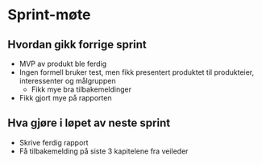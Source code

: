 # Sprint-møte

## Hvordan gikk forrige sprint
- MVP av produkt ble ferdig 
- Ingen formell bruker test, men fikk presentert produktet til produkteier, interessenter og målgruppen 
	- Fikk mye bra tilbakemeldinger 
- Fikk gjort mye på rapporten

## Hva gjøre i løpet av neste sprint
- Skrive ferdig rapport
- Få tilbakemelding på siste 3 kapitelene fra veileder
